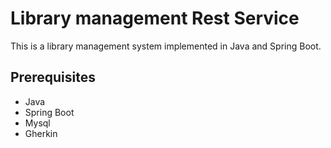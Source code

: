 # Library management Rest Service

This is a library management system implemented in Java and Spring Boot.


## Prerequisites

* Java
* Spring Boot
* Mysql
* Gherkin
